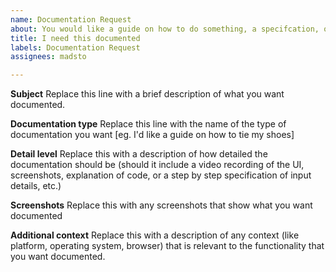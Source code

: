 ```yaml
---
name: Documentation Request
about: You would like a guide on how to do something, a specifcation, or a description
title: I need this documented
labels: Documentation Request
assignees: madsto

---
```


**Subject**
Replace this line with a brief description of what you want documented.

**Documentation type**
Replace this line with the name of the type of documentation you want [eg. I'd like a guide on how to tie my shoes]

**Detail level**
Replace this with a description of how detailed the documentation should be (should it include a video recording of the UI, screenshots, explanation of code, or a step by step specification of input details, etc.)

**Screenshots**
Replace this with any screenshots that show what you want documented

**Additional context**
Replace this with a description of any context (like platform, operating system, browser) that is relevant to the functionality that you want documented.
